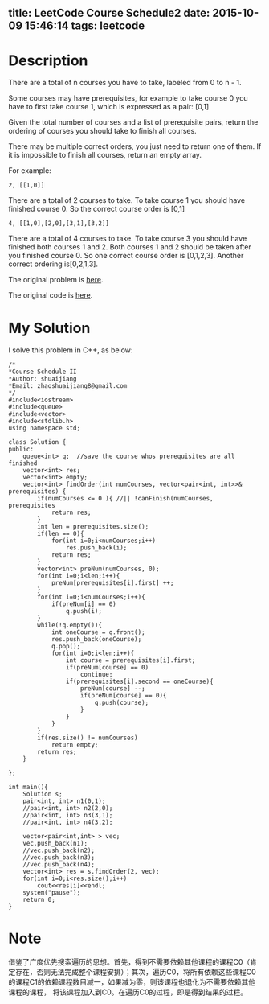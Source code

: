 title: LeetCode Course Schedule2
date: 2015-10-09 15:46:14
tags: leetcode
---

# Description
There are a total of n courses you have to take, labeled from 0 to n - 1.

Some courses may have prerequisites, for example to take course 0 you have to first take course 1, which is expressed as a pair: [0,1]

Given the total number of courses and a list of prerequisite pairs, return the ordering of courses you should take to finish all courses.

There may be multiple correct orders, you just need to return one of them. If it is impossible to finish all courses, return an empty array.

For example:

	2, [[1,0]]
There are a total of 2 courses to take. To take course 1 you should have finished course 0. So the correct course order is [0,1]

	4, [[1,0],[2,0],[3,1],[3,2]]
There are a total of 4 courses to take. To take course 3 you should have finished both courses 1 and 2. Both courses 1 and 2 should be taken after you finished course 0. So one correct course order is [0,1,2,3]. Another correct ordering is[0,2,1,3].

The original problem is [here](https://leetcode.com/problems/course-schedule-ii/ "Problem").

The original code is [here](https://github.com/shuaijiang/LeetCode/blob/master/CourseSchedule2.cpp "Code").
<!--more-->

# My Solution
I solve this problem in C++, as below:
	
	/*
	*Course Schedule II 
	*Author: shuaijiang
	*Email: zhaoshuaijiang8@gmail.com
	*/
	#include<iostream>
	#include<queue>
	#include<vector>
	#include<stdlib.h>
	using namespace std;
	
	class Solution {
	public:
		queue<int> q;  //save the course whos prerequisites are all finished
		vector<int> res;
		vector<int> empty;
		vector<int> findOrder(int numCourses, vector<pair<int, int>>& prerequisites) {
	        if(numCourses <= 0 ){ //|| !canFinish(numCourses, prerequisites
	        	return res;
	        }
	        int len = prerequisites.size();
	        if(len == 0){
	        	for(int i=0;i<numCourses;i++)
	        		res.push_back(i);
	        	return res;
	        }
	        vector<int> preNum(numCourses, 0);
	        for(int i=0;i<len;i++){
	        	preNum[prerequisites[i].first] ++;
	        }
	        for(int i=0;i<numCourses;i++){
	        	if(preNum[i] == 0)
	        		q.push(i);
	        }
	        while(!q.empty()){
	        	int oneCourse = q.front();
	        	res.push_back(oneCourse);
	        	q.pop();
	        	for(int i=0;i<len;i++){
	        		int course = prerequisites[i].first;
	        		if(preNum[course] == 0)
	        			continue;
	        		if(prerequisites[i].second == oneCourse){
	        			preNum[course] --;
	        			if(preNum[course] == 0){
	        				q.push(course);
	        			}
	        		}
	        	}
	        }
	        if(res.size() != numCourses)
	        	return empty;
	        return res;
	    }
	
	};
	
	int main(){
		Solution s;
		pair<int, int> n1(0,1);
		//pair<int, int> n2(2,0);
		//pair<int, int> n3(3,1);
		//pair<int, int> n4(3,2);
		
		vector<pair<int,int> > vec;
		vec.push_back(n1);
		//vec.push_back(n2);
		//vec.push_back(n3);
		//vec.push_back(n4);
		vector<int> res = s.findOrder(2, vec);
		for(int i=0;i<res.size();i++)
			cout<<res[i]<<endl;
		system("pause");
		return 0;
	}

# Note
借鉴了广度优先搜索遍历的思想。首先，得到不需要依赖其他课程的课程C0（肯定存在，否则无法完成整个课程安排）；其次，遍历C0，将所有依赖这些课程C0的课程C1的依赖课程数目减一，如果减为零，则该课程也退化为不需要依赖其他课程的课程， 将该课程加入到C0。在遍历C0的过程，即是得到结果的过程。
